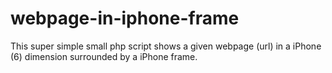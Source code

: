 # webpage-in-iphone-frame
This super simple small php script shows a given webpage (url) in a iPhone (6) dimension surrounded by a iPhone frame.
